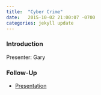 ```yaml
---
title:  "Cyber Crime"
date:   2015-10-02 21:00:07 -0700
categories: jekyll update
---
```


### Introduction

Presenter: Gary

### Follow-Up

* [Presentation](/assets/present/future-crimes.pdf) 
